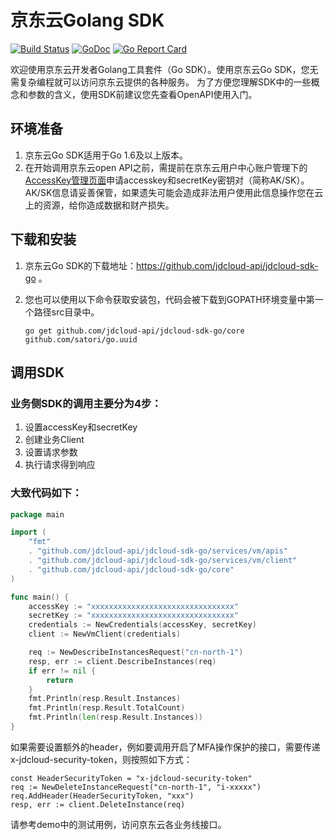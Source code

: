 # 京东云Golang SDK

[![Build Status](https://travis-ci.org/jdcloud-api/jdcloud-sdk-go.svg?branch=master)](https://travis-ci.org/jdcloud-api/jdcloud-sdk-go)
[![GoDoc](https://godoc.org/github.com/jdcloud-api/jdcloud-sdk-go?status.svg)](https://godoc.org/github.com/jdcloud-api/jdcloud-sdk-go)
[![Go Report Card](https://goreportcard.com/badge/github.com/jdcloud-api/jdcloud-sdk-go)](https://goreportcard.com/report/github.com/jdcloud-api/jdcloud-sdk-go)

欢迎使用京东云开发者Golang工具套件（Go SDK）。使用京东云Go SDK，您无需复杂编程就可以访问京东云提供的各种服务。
为了方便您理解SDK中的一些概念和参数的含义，使用SDK前建议您先查看OpenAPI使用入门。

## 环境准备
1.	京东云Go SDK适用于Go 1.6及以上版本。
2.	在开始调用京东云open API之前，需提前在京东云用户中心账户管理下的[AccessKey管理页面](https://uc.jdcloud.com/accesskey/index)申请accesskey和secretKey密钥对（简称AK/SK）。AK/SK信息请妥善保管，如果遗失可能会造成非法用户使用此信息操作您在云上的资源，给你造成数据和财产损失。

## 下载和安装
1.	京东云Go SDK的下载地址：https://github.com/jdcloud-api/jdcloud-sdk-go 。
2.	您也可以使用以下命令获取安装包，代码会被下载到GOPATH环境变量中第一个路径src目录中。

    `go get github.com/jdcloud-api/jdcloud-sdk-go/core github.com/satori/go.uuid`

## 调用SDK
### 业务侧SDK的调用主要分为4步：
1.	设置accessKey和secretKey
2.	创建业务Client
3.	设置请求参数
4.	执行请求得到响应

### 大致代码如下：
``` go
package main

import (
	"fmt"
  	. "github.com/jdcloud-api/jdcloud-sdk-go/services/vm/apis"
	. "github.com/jdcloud-api/jdcloud-sdk-go/services/vm/client"
	. "github.com/jdcloud-api/jdcloud-sdk-go/core"
)

func main() {
	accessKey := "xxxxxxxxxxxxxxxxxxxxxxxxxxxxxxxx"
	secretKey := "xxxxxxxxxxxxxxxxxxxxxxxxxxxxxxxx"
	credentials := NewCredentials(accessKey, secretKey)
	client := NewVmClient(credentials)

	req := NewDescribeInstancesRequest("cn-north-1")
	resp, err := client.DescribeInstances(req)
	if err != nil {
		return
	}
	fmt.Println(resp.Result.Instances)
	fmt.Println(resp.Result.TotalCount)
	fmt.Println(len(resp.Result.Instances))
}
```
如果需要设置额外的header，例如要调用开启了MFA操作保护的接口，需要传递x-jdcloud-security-token，则按照如下方式：
```
const HeaderSecurityToken = "x-jdcloud-security-token"
req := NewDeleteInstanceRequest("cn-north-1", "i-xxxxx")
req.AddHeader(HeaderSecurityToken, "xxx")
resp, err := client.DeleteInstance(req)
```
请参考demo中的测试用例，访问京东云各业务线接口。
